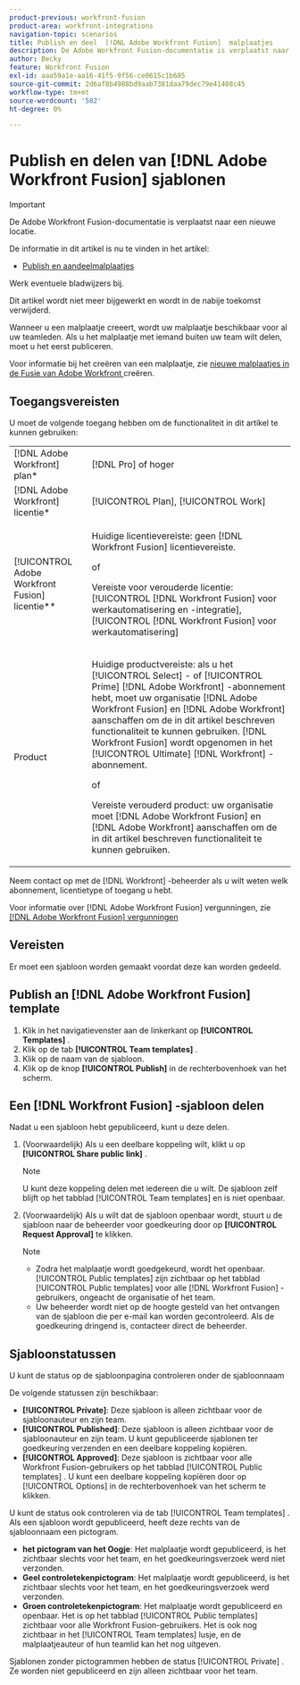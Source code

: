 ```yaml
---
product-previous: workfront-fusion
product-area: workfront-integrations
navigation-topic: scenarios
title: Publish en deel  [!DNL Adobe Workfront Fusion]  malplaatjes
description: De Adobe Workfront Fusion-documentatie is verplaatst naar een nieuwe locatie. Dit artikel is vervangen, maar bevat een koppeling naar het nieuwe artikel dat deze functionaliteit behandelt.
author: Becky
feature: Workfront Fusion
exl-id: aaa59a1e-aa16-41f5-9f56-ce0615c1b685
source-git-commit: 2d6af8b4988bd9aab7381daa79dec79e41408c45
workflow-type: tm+mt
source-wordcount: '582'
ht-degree: 0%

---
```


# Publish en delen van [!DNL Adobe Workfront Fusion] sjablonen

>[!IMPORTANT]
>
>De Adobe Workfront Fusion-documentatie is verplaatst naar een nieuwe locatie.
>
>De informatie in dit artikel is nu te vinden in het artikel:
>
>* [ Publish en aandeelmalplaatjes ](https://experienceleague.adobe.com/docs/workfront-fusion/using/create-and-manage-templates/publish-and-share-fusion-templates.html)
>
>Werk eventuele bladwijzers bij.
>
>Dit artikel wordt niet meer bijgewerkt en wordt in de nabije toekomst verwijderd.

Wanneer u een malplaatje creeert, wordt uw malplaatje beschikbaar voor al uw teamleden. Als u het malplaatje met iemand buiten uw team wilt delen, moet u het eerst publiceren.

Voor informatie bij het creëren van een malplaatje, zie [ nieuwe malplaatjes in de Fusie van Adobe Workfront ](../../../workfront-fusion/scenarios/templates/create-new-fusion-templates.md) creëren.

## Toegangsvereisten

U moet de volgende toegang hebben om de functionaliteit in dit artikel te kunnen gebruiken:

<table style="table-layout:auto"> 
 <col> 
 <col> 
 <tbody> 
  <tr> 
    <td role="rowheader">[!DNL Adobe Workfront] plan*</td> 
   <td> <p>[!DNL Pro] of hoger</p> </td> 
  </tr> 
  <tr data-mc-conditions=""> 
   <td role="rowheader">[!DNL Adobe Workfront] licentie*</td> 
   <td> <p>[!UICONTROL Plan], [!UICONTROL Work]</p> </td> 
  </tr> 
  <tr> 
   <td role="rowheader">[!UICONTROL Adobe Workfront Fusion] licentie**</td> 
  <td>
   <p>Huidige licentievereiste: geen [!DNL Workfront Fusion] licentievereiste.</p>
   <p>of</p>
   <p>Vereiste voor verouderde licentie: [!UICONTROL [!DNL Workfront Fusion] voor werkautomatisering en -integratie], [!UICONTROL [!DNL Workfront Fusion] voor werkautomatisering]</p>
   </td>    </tr> 
  </tr> 
  <tr> 
   <td role="rowheader">Product</td> 
   <td>
   <p>Huidige productvereiste: als u het [!UICONTROL Select] - of [!UICONTROL Prime] [!DNL Adobe Workfront] -abonnement hebt, moet uw organisatie [!DNL Adobe Workfront Fusion] en [!DNL Adobe Workfront] aanschaffen om de in dit artikel beschreven functionaliteit te kunnen gebruiken. [!DNL Workfront Fusion] wordt opgenomen in het [!UICONTROL Ultimate] [!DNL Workfront] -abonnement.</p>
   <p>of</p>
   <p>Vereiste verouderd product: uw organisatie moet [!DNL Adobe Workfront Fusion] en [!DNL Adobe Workfront] aanschaffen om de in dit artikel beschreven functionaliteit te kunnen gebruiken.</p>
   </td> 
  </tr> 
 </tbody> 
</table>

Neem contact op met de [!DNL Workfront] -beheerder als u wilt weten welk abonnement, licentietype of toegang u hebt.

Voor informatie over [!DNL Adobe Workfront Fusion] vergunningen, zie [[!DNL Adobe Workfront Fusion]  vergunningen ](../../../workfront-fusion/get-started/license-automation-vs-integration.md)

## Vereisten

Er moet een sjabloon worden gemaakt voordat deze kan worden gedeeld.

## Publish an [!DNL Adobe Workfront Fusion] template

1. Klik in het navigatievenster aan de linkerkant op **[!UICONTROL Templates]** .
1. Klik op de tab **[!UICONTROL Team templates]** .
1. Klik op de naam van de sjabloon.
1. Klik op de knop **[!UICONTROL Publish]** in de rechterbovenhoek van het scherm.

## Een [!DNL Workfront Fusion] -sjabloon delen

Nadat u een sjabloon hebt gepubliceerd, kunt u deze delen.

1. (Voorwaardelijk) Als u een deelbare koppeling wilt, klikt u op **[!UICONTROL Share public link]** .

   >[!NOTE]
   >
   >U kunt deze koppeling delen met iedereen die u wilt. De sjabloon zelf blijft op het tabblad [!UICONTROL Team templates] en is niet openbaar.

1. (Voorwaardelijk) Als u wilt dat de sjabloon openbaar wordt, stuurt u de sjabloon naar de beheerder voor goedkeuring door op **[!UICONTROL Request Approval]** te klikken.

   >[!NOTE]
   >
   >* Zodra het malplaatje wordt goedgekeurd, wordt het openbaar. [!UICONTROL Public templates] zijn zichtbaar op het tabblad [!UICONTROL Public templates] voor alle [!DNL Workfront Fusion] -gebruikers, ongeacht de organisatie of het team.
   >* Uw beheerder wordt niet op de hoogte gesteld van het ontvangen van de sjabloon die per e-mail kan worden gecontroleerd. Als de goedkeuring dringend is, contacteer direct de beheerder.


## Sjabloonstatussen

U kunt de status op de sjabloonpagina controleren onder de sjabloonnaam

De volgende statussen zijn beschikbaar:

* **[!UICONTROL Private]**: Deze sjabloon is alleen zichtbaar voor de sjabloonauteur en zijn team.
* **[!UICONTROL Published]**: Deze sjabloon is alleen zichtbaar voor de sjabloonauteur en zijn team. U kunt gepubliceerde sjablonen ter goedkeuring verzenden en een deelbare koppeling kopiëren.
* **[!UICONTROL Approved]**: Deze sjabloon is zichtbaar voor alle Workfront Fusion-gebruikers op het tabblad [!UICONTROL Public templates] . U kunt een deelbare koppeling kopiëren door op [!UICONTROL Options] in de rechterbovenhoek van het scherm te klikken.

U kunt de status ook controleren via de tab [!UICONTROL Team templates] . Als een sjabloon wordt gepubliceerd, heeft deze rechts van de sjabloonnaam een pictogram.

* **het pictogram van het Oogje**: Het malplaatje wordt gepubliceerd, is het zichtbaar slechts voor het team, en het goedkeuringsverzoek werd niet verzonden.
* **Geel controletekenpictogram**: Het malplaatje wordt gepubliceerd, is het zichtbaar slechts voor het team, en het goedkeuringsverzoek werd verzonden.
* **Groen controletekenpictogram**: Het malplaatje wordt gepubliceerd en openbaar. Het is op het tabblad [!UICONTROL Public templates] zichtbaar voor alle Workfront Fusion-gebruikers. Het is ook nog zichtbaar in het [!UICONTROL Team templates] lusje, en de malplaatjeauteur of hun teamlid kan het nog uitgeven.

Sjablonen zonder pictogrammen hebben de status [!UICONTROL Private] . Ze worden niet gepubliceerd en zijn alleen zichtbaar voor het team.
